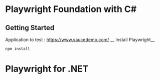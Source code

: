 # Playwright Foundation with C#
## Getting Started
Application to test : https://www.saucedemo.com/ __
Install Playwright__
 ```bash 
npm install
```


# Playwright for .NET
